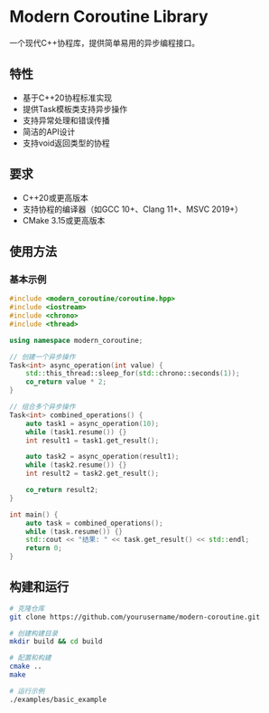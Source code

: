 # Modern Coroutine Library

一个现代C++协程库，提供简单易用的异步编程接口。

## 特性

- 基于C++20协程标准实现
- 提供Task<T>模板类支持异步操作
- 支持异常处理和错误传播
- 简洁的API设计
- 支持void返回类型的协程

## 要求

- C++20或更高版本
- 支持协程的编译器（如GCC 10+、Clang 11+、MSVC 2019+）
- CMake 3.15或更高版本

## 使用方法

### 基本示例

```cpp
#include <modern_coroutine/coroutine.hpp>
#include <iostream>
#include <chrono>
#include <thread>

using namespace modern_coroutine;

// 创建一个异步操作
Task<int> async_operation(int value) {
    std::this_thread::sleep_for(std::chrono::seconds(1));
    co_return value * 2;
}

// 组合多个异步操作
Task<int> combined_operations() {
    auto task1 = async_operation(10);
    while (task1.resume()) {}
    int result1 = task1.get_result();

    auto task2 = async_operation(result1);
    while (task2.resume()) {}
    int result2 = task2.get_result();

    co_return result2;
}

int main() {
    auto task = combined_operations();
    while (task.resume()) {}
    std::cout << "结果: " << task.get_result() << std::endl;
    return 0;
}
```

## 构建和运行

```bash
# 克隆仓库
git clone https://github.com/yourusername/modern-coroutine.git

# 创建构建目录
mkdir build && cd build

# 配置和构建
cmake ..
make

# 运行示例
./examples/basic_example
```
